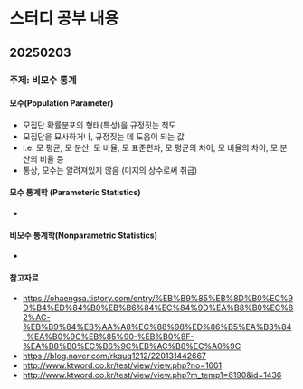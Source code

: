 # 스터디 공부 내용

## 20250203

### 주제: 비모수 통계

#### 모수(Population Parameter)

- 모집단 확률분포의 형태(특성)을 규정짓는 척도
- 모집단을 묘사하거나, 규정짓는 데 도움이 되는 값
- i.e. 모 평균, 모 분산, 모 비율, 모 표준편차, 모 평균의 차이, 모 비율의 차이, 모 분산의 비율 등
- 통상, 모수는 알려져있지 않음 (미지의 상수로써 취급)

#### 모수 통계학 (Parameteric Statistics)

- 

#### 비모수 통계학(Nonparametric Statistics)

- 

#### 참고자료

- https://ohaengsa.tistory.com/entry/%EB%B9%85%EB%8D%B0%EC%9D%B4%ED%84%B0%EB%B6%84%EC%84%9D%EA%B8%B0%EC%82%AC-%EB%B9%84%EB%AA%A8%EC%88%98%ED%86%B5%EA%B3%84-%EA%B0%9C%EB%85%90-%EB%B0%8F-%EA%B8%B0%EC%B6%9C%EB%AC%B8%EC%A0%9C
- https://blog.naver.com/rkquq1212/220131442667
- http://www.ktword.co.kr/test/view/view.php?no=1661
- http://www.ktword.co.kr/test/view/view.php?m_temp1=6190&id=1436